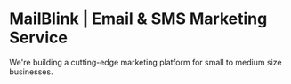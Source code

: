 # MailBlink | Email & SMS Marketing Service

We're building a cutting-edge marketing platform for small to medium size businesses.
